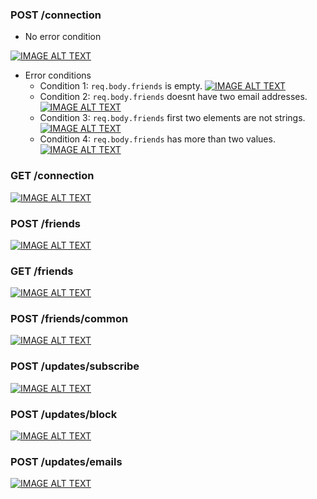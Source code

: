 ### POST /connection

- No error condition

[![IMAGE ALT TEXT](#)](https://github.com/serganus/mySocialNetworkAPI/tree/master/docs/screenshots/connections/POST.png?token=AMWMA_mM7xqM8G7XMQ3wbEB0QhF5kZixks5ZiesSwA%3D%3D)

- Error conditions
   - Condition 1: `req.body.friends` is empty.
   [![IMAGE ALT TEXT](#)](https://github.com/serganus/mySocialNetworkAPI/tree/master/docs/screenshots/connections/Error_conditions/POST_ErrorCondition_01.png?token=AMWMA_mM7xqM8G7XMQ3wbEB0QhF5kZixks5ZiesSwA%3D%3D)
   - Condition 2: `req.body.friends` doesnt have two email addresses.
   [![IMAGE ALT TEXT](#)](https://github.com/serganus/mySocialNetworkAPI/tree/master/docs/screenshots/connections/Error_conditions/POST_ErrorCondition_02.png?token=AMWMA_mM7xqM8G7XMQ3wbEB0QhF5kZixks5ZiesSwA%3D%3D)
   - Condition 3: `req.body.friends` first two elements are not strings.
   [![IMAGE ALT TEXT](#)](https://github.com/serganus/mySocialNetworkAPI/tree/master/docs/screenshots/connections/Error_conditions/POST_ErrorCondition_03.png?token=AMWMA_mM7xqM8G7XMQ3wbEB0QhF5kZixks5ZiesSwA%3D%3D)
   - Condition 4: `req.body.friends` has more than two values.
   [![IMAGE ALT TEXT](#)](https://github.com/serganus/mySocialNetworkAPI/tree/master/docs/screenshots/connections/Error_conditions/POST_ErrorCondition_04.png?token=AMWMA_mM7xqM8G7XMQ3wbEB0QhF5kZixks5ZiesSwA%3D%3D)

### GET /connection

[![IMAGE ALT TEXT](#)](https://github.com/serganus/mySocialNetworkAPI/tree/master/docs/screenshots/connections/GET.png?token=AMWMA_mM7xqM8G7XMQ3wbEB0QhF5kZixks5ZiesSwA%3D%3D)

### POST /friends

[![IMAGE ALT TEXT](#)]()


### GET /friends

[![IMAGE ALT TEXT](#)]()


### POST /friends/common

[![IMAGE ALT TEXT](#)]()


### POST /updates/subscribe

[![IMAGE ALT TEXT](#)]()


### POST /updates/block

[![IMAGE ALT TEXT](#)]()


### POST /updates/emails

[![IMAGE ALT TEXT](#)]()


